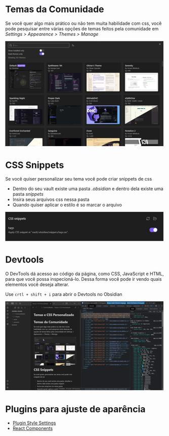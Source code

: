 
# Temas da Comunidade

Se você quer algo mais prático ou não tem muita habilidade com css, você pode pesquisar entre várias opções de temas feitos pela comunidade em *Settings > Appearence > Themes > Manage*

<img src="/assets/community-themes.png" width="500px" />

# CSS Snippets

Se você quiser personalizar seu tema você pode criar snippets de css

- Dentro do seu vault existe uma pasta  _.obsidian_ e dentro dela existe uma pasta *snippets*
- Insira seus arquivos css nessa pasta
- Quando quiser aplicar o estilo é so marcar o arquivo

<img src="/assets/css-snippets.png" width="500px" />

# Devtools
O  DevTools dá acesso ao código da página, como CSS, JavaScript e HTML, para que você possa inspecioná-lo. Dessa forma você pode ir vendo quais elementos você deseja alterar.

Use ``crtl + shift + i`` para abrir o Devtools no Obsidian

<img src="/assets/devtools.png" width="500px" />

# Plugins para ajuste de aparência

- [Plugin Style Settings](https://github.com/mgmeyers/obsidian-style-settings)
- [React Components](https://github.com/gabibits/obsidian4noobs/blob/master/3%20-%20Apar%C3%AAncia/React%20Components.md)
